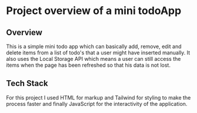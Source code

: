 # Project overview of a mini todoApp

## Overview
This is a simple mini todo app which can basically add, remove, edit and delete items from a list of todo's that a user might have inserted manually. It also uses the Local Storage API which means a user can still access the items when the page has been refreshed so that his data is not lost.

## Tech Stack
For this project I used HTML for markup and Tailwind for styling to make the process faster and finally JavaScript for the interactivity of the application.

